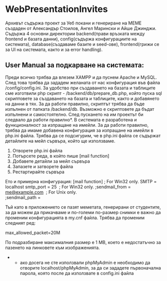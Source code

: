 # WebPresentationInvites

Архивът съдържа проект за Уеб покани и генериране на МЕМЕ създаден от Александър Стоилов, Ангел Марински и Айше Джинджи.
Съдържа 4 основни директории backend(прави връзката между frontend и базата данни), config(съдържа конфигурациите на системата),
database(създаваме базите и seed-ове), frontend(грижи се за UI на системата, както и за error handling).

## User Manual за подкарване на системата:

Преди всичко трябва да влезем XAMPP и да пуснем Apache и MySQL. След това трябва да зададем желаната от нас конфигурация във файла /config/config.ini. За удобство при създаването на базата и таблиците сме изготвили php скрипт - /backend/db/prepare_db.php, който пуска sql скриптовете за създаването на базата и таблиците, както и добавянето на данни в тях. За да работи правилно, скриптът трябва да бъде изпълнен от папката /backend/db. Възможно е скриптовете да бъдат изпълнени и самостоятелно. След пускането на им проектът би следвало да работи правилно\*.
В системата е разработена и функционалност за изпращане на имейли. За да работи правилно, трябва да имаме добавена конфигурация за изпращане на имейли в php.ini файла.
Трябва да се подсигурим, че в php.ini файла се съдържат детайлите на мейл сървъра, който ще използваме.

1.  Отворете php.ini файла
2.  Потърсете реда, в който пише [mail function]
3.  Добавете детайли за мейл сървъра
4.  Запазете и затворете файла
5.  Рестартирайте сървъра

Ето и примерна конфигурация:
[mail function]
; For Win32 only.
SMTP = localhost
smtp_port = 25
​
; For Win32 only.
;sendmail_from = me@example.com
​
; For Unix only.  
;sendmail_path =

Тъй като в приложението се пазят меметата, генерирани от студентите, за да можем да прикачваме и по-големи по-размер снимки е важно да променим конфигурацията в my.cnf файла.
Трябва да променим следният ред:

max_allowed_packet=20M

По подразбиране максималния размер е 1 MB, което е недостатъчно за пазенето на линковете към изображенията.

- - ако досега не сте използвали phpMyAdmin е необходимо да отворите localhost/phpMyAdmin, за да си зададете първоначална парола, която после да използвате в config.ini файла

